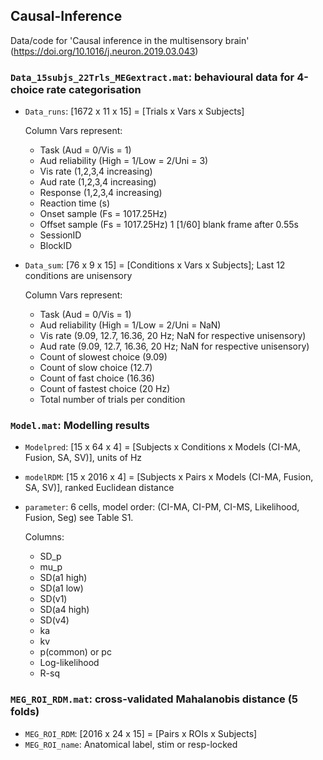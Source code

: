 ## Causal-Inference
Data/code for 'Causal inference in the multisensory brain' (https://doi.org/10.1016/j.neuron.2019.03.043)

### `Data_15subjs_22Trls_MEGextract.mat`: behavioural data for 4-choice rate categorisation
- `Data_runs`: [1672 x 11 x 15] = [Trials x Vars x Subjects]

   Column Vars represent:
  - Task (Aud = 0/Vis = 1)
  - Aud reliability (High = 1/Low = 2/Uni = 3)
  - Vis rate (1,2,3,4 increasing)
  - Aud rate (1,2,3,4 increasing)
  - Response (1,2,3,4 increasing)
  - Reaction time (s)
  - Onset sample (Fs = 1017.25Hz)
  - Offset sample (Fs = 1017.25Hz) 1 [1/60] blank frame after 0.55s
  - SessionID
  - BlockID
  
- `Data_sum`: [76 x 9 x 15] = [Conditions x Vars x Subjects]; Last 12 conditions are unisensory
   
   Column Vars represent:
  - Task (Aud = 0/Vis = 1)
  - Aud reliability (High = 1/Low = 2/Uni = NaN)
  - Vis rate (9.09, 12.7, 16.36, 20 Hz; NaN for respective unisensory)
  - Aud rate (9.09, 12.7, 16.36, 20 Hz; NaN for respective unisensory)
  - Count of slowest choice (9.09)
  - Count of slow choice (12.7)
  - Count of fast choice (16.36)
  - Count of fastest choice (20 Hz)
  - Total number of trials per condition


### `Model.mat`: Modelling results
- `Modelpred`: [15 x 64 x 4] = [Subjects x Conditions x Models (CI-MA, Fusion, SA, SV)], units of Hz
- `modelRDM`: [15 x 2016 x 4] = [Subjects x Pairs x Models (CI-MA, Fusion, SA, SV)], ranked Euclidean distance
- `parameter`: 6 cells, model order: (CI-MA, CI-PM, CI-MS, Likelihood, Fusion, Seg) see Table S1.
   
   Columns: 
   - SD_p
   - mu_p
   - SD(a1 high)
   - SD(a1 low)
   - SD(v1)
   - SD(a4 high)
   - SD(v4)
   - ka
   - kv
   - p(common) or pc
   - Log-likelihood
   - R-sq


### `MEG_ROI_RDM.mat`: cross-validated Mahalanobis distance (5 folds)
- `MEG_ROI_RDM`: [2016 x 24 x 15] = [Pairs x ROIs x Subjects]
- `MEG_ROI_name`: Anatomical label, stim or resp-locked
